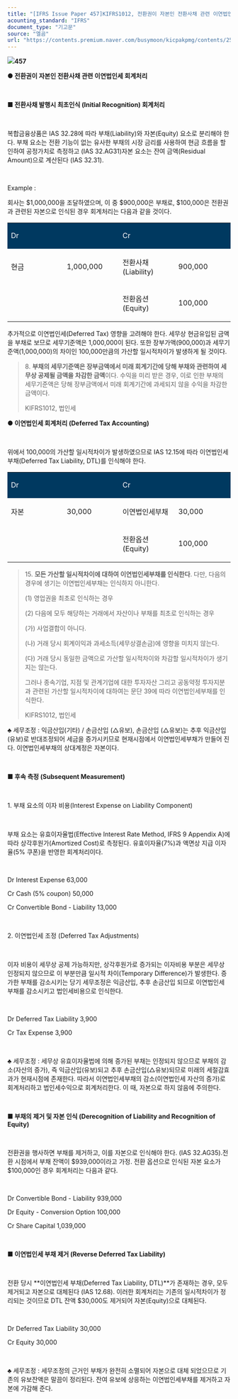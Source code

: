 ```yaml
---
title: "[IFRS Issue Paper 457]KIFRS1012, 전환권이 자본인 전환사채 관련 이연법인세 회계처리"
acounting_standard: "IFRS"
document_type: "기고문"
source: "엘곰"
url: "https://contents.premium.naver.com/busymoon/kicpakpmg/contents/250309090123804el"
---
```

![](https://n2.news.naver.com/l.gif?type=content)**457**

**● 전환권이 자본인 전환사채 관련 이연법인세 회계처리**

**​**

**■ 전환사채 발행시 최초인식 (Initial Recognition) 회계처리**

**​**

복합금융상품은 IAS 32.28에 따라 부채(Liability)와 자본(Equity) 요소로 분리해야 한다. 부채 요소는 전환 기능이 없는 유사한 부채의 시장 금리를 사용하여 현금 흐름을 할인하여 공정가치로 측정하고 (IAS 32.AG31)자본 요소는 잔여 금액(Residual Amount)으로 계산된다 (IAS 32.31).

​

Example :

회사는 $1,000,000을 조달하였으며, 이 중 $900,000은 부채로, $100,000은 전환권과 관련된 자본으로 인식된 경우 회계처리는 다음과 같을 것이다.

<table style=""><tbody><tr><td colspan="2" rowspan="1" style="width: 50.0%; height: 43.0px;  background-color: #003960;"><div><p style=""><span style="color:#ffffff;">Dr</span></p></div></td><td colspan="2" rowspan="1" style="width: 50.0%; height: 43.0px;  background-color: #003960;"><div><p style=""><span style="color:#ffffff;">Cr</span></p></div></td></tr><tr><td colspan="1" rowspan="1" style="width: 25.0%; height: 43.0px;  "><div><p style=""><span style="">현금</span></p></div></td><td colspan="1" rowspan="1" style="width: 25.0%; height: 43.0px;  "><div><p style=""><span style="">1,000,000</span></p></div></td><td colspan="1" rowspan="1" style="width: 25.0%; height: 43.0px;  "><div><p style=""><span style="">전환사채 (Liability)</span></p></div></td><td colspan="1" rowspan="1" style="width: 25.0%; height: 43.0px;  "><div><p style=""><span style="">900,000</span></p></div></td></tr><tr><td colspan="1" rowspan="1" style="width: 25.0%; height: 43.0px;  "></td><td colspan="1" rowspan="1" style="width: 25.0%; height: 43.0px;  "><div><p style=""><span style="">​</span></p></div></td><td colspan="1" rowspan="1" style="width: 25.0%; height: 43.0px;  "><div><p style=""><span style="">전환옵션 (Equity)</span></p></div></td><td colspan="1" rowspan="1" style="width: 25.0%; height: 43.0px;  "><div><p style=""><span style="">100,000</span></p></div></td></tr></tbody></table>

추가적으로 이연법인세(Deferred Tax) 영향을 고려해야 한다. 세무상 현금유입된 금액을 부채로 보므로 세무기준액은 1,000,000이 된다. 또한 장부가액(900,000)과 세무기준액(1,000,000)의 차이인 100,000만큼의 가산할 일시적차이가 발생하게 될 것이다.

> 8\. **부채의 세무기준액은 장부금액에서 미래 회계기간에 당해 부채와 관련하여 세무상 공제될 금액을 차감한 금액**이다. 수익을 미리 받은 경우, 이로 인한 부채의 세무기준액은 당해 장부금액에서 미래 회계기간에 과세되지 않을 수익을 차감한 금액이다.
> 
> KIFRS1012, 법인세

**● 이연법인세 회계처리 (Deferred Tax Accounting)**

**​**

위에서 100,000의 가산할 일시적차이가 발생하였으므로 IAS 12.15에 따라 이연법인세 부채(Deferred Tax Liability, DTL)를 인식해야 한다.

<table style=""><tbody><tr><td colspan="2" rowspan="1" style="width: 50.0%; height: 43.0px;  background-color: #003960;"><div><p style=""><span style="color:#ffffff;">Dr</span></p></div></td><td colspan="2" rowspan="1" style="width: 50.0%; height: 43.0px;  background-color: #003960;"><div><p style=""><span style="color:#ffffff;">Cr</span></p></div></td></tr><tr><td colspan="1" rowspan="1" style="width: 25.0%; height: 43.0px;  "><div><p style=""><span style="">자본</span></p></div></td><td colspan="1" rowspan="1" style="width: 25.0%; height: 43.0px;  "><div><p style=""><span style="">30,000</span></p></div></td><td colspan="1" rowspan="1" style="width: 25.0%; height: 43.0px;  "><div><p style=""><span style="">이연법인세부채</span></p></div></td><td colspan="1" rowspan="1" style="width: 25.0%; height: 43.0px;  "><div><p style=""><span style="">30,000</span></p></div></td></tr><tr><td colspan="1" rowspan="1" style="width: 25.0%; height: 43.0px;  "></td><td colspan="1" rowspan="1" style="width: 25.0%; height: 43.0px;  "><div><p style=""><span style="">​</span></p></div></td><td colspan="1" rowspan="1" style="width: 25.0%; height: 43.0px;  "><div><p style=""><span style="">전환옵션 (Equity)</span></p></div></td><td colspan="1" rowspan="1" style="width: 25.0%; height: 43.0px;  "><div><p style=""><span style="">100,000</span></p></div></td></tr></tbody></table>

> 15\. **모든 가산할 일시적차이에 대하여 이연법인세부채를 인식한다**. 다만, 다음의 경우에 생기는 이연법인세부채는 인식하지 아니한다.
> 
> (1) 영업권을 최초로 인식하는 경우
> 
> (2) 다음에 모두 해당하는 거래에서 자산이나 부채를 최초로 인식하는 경우
> 
> (가) 사업결합이 아니다.
> 
> (나) 거래 당시 회계이익과 과세소득(세무상결손금)에 영향을 미치지 않는다.
> 
> (다) 거래 당시 동일한 금액으로 가산할 일시적차이와 차감할 일시적차이가 생기지는 않는다.
> 
> 그러나 종속기업, 지점 및 관계기업에 대한 투자자산 그리고 공동약정 투자지분과 관련된 가산할 일시적차이에 대하여는 문단 39에 따라 이연법인세부채를 인식한다.
> 
> KIFRS1012, 법인세

♣ 세무조정 : 익금산입(기타) / 손금산입 (△유보), 손금산입 (△유보)는 추후 익금산입(유보)로 반대조정되어 세금을 증가시키므로 현재시점에서 이연법인세부채가 만들어 진다. 이연법인세부채의 상대계정은 자본이다.

**​**

**■ 후속 측정 (Subsequent Measurement)**

​

1\. 부채 요소의 이자 비용(Interest Expense on Liability Component)

​

부채 요소는 유효이자율법(Effective Interest Rate Method, IFRS 9 Appendix A)에 따라 상각후원가(Amortized Cost)로 측정된다. 유효이자율(7%)과 액면상 지급 이자율(5% 쿠폰)을 반영한 회계처리이다.

​

Dr Interest Expense 63,000

Cr Cash (5% coupon) 50,000

Cr Convertible Bond - Liability 13,000

​

2\. 이연법인세 조정 (Deferred Tax Adjustments)

​

이자 비용이 세무상 공제 가능하지만, 상각후원가로 증가되는 이자비용 부분은 세무상 인정되지 않으므로 이 부분만큼 일시적 차이(Temporary Difference)가 발생한다. 증가한 부채를 감소시키는 당기 세무조정은 익금산입, 추후 손금산입 되므로 이연법인세 부채를 감소시키고 법인세비용으로 인식한다.

​

Dr Deferred Tax Liability 3,900

Cr Tax Expense 3,900

​

♣ 세무조정 : 세무상 유효이자율법에 의해 증가된 부채는 인정되지 않으므로 부채의 감소(자산의 증가), 즉 익금산입(유보)되고 추후 손금산입(△유보)되므로 미래의 세절감효과가 현재시점에 존재한다. 따라서 이연법인세부채의 감소(이연법인세 자산의 증가)로 회계처리하고 법인세수익으로 회계처리한다. 이 때, 자본으로 하지 않음에 주의한다.

​

**■ 부채의 제거 및 자본 인식 (Derecognition of Liability and Recognition of Equity)**

​

전환권을 행사하면 부채를 제거하고, 이를 자본으로 인식해야 한다. (IAS 32.AG35).전환 시점에서 부채 잔액이 $939,000이라고 가정. 전환 옵션으로 인식된 자본 요소가 $100,000인 경우 회계처리는 다음과 같다.

​

Dr Convertible Bond - Liability 939,000

Dr Equity - Conversion Option 100,000

Cr Share Capital 1,039,000

​

**■ 이연법인세 부채 제거 (Reverse Deferred Tax Liability)**

​

전환 당시 \*\*이연법인세 부채(Deferred Tax Liability, DTL)\*\*가 존재하는 경우, 모두 제거되고 자본으로 대체된다 (IAS 12.68). 이러한 회계처리는 기존의 일시적차이가 정리되는 것이므로 DTL 잔액 $30,000도 제거되어 자본(Equity)으로 대체된다.

​

Dr Deferred Tax Liability 30,000

Cr Equity 30,000

​

♣ 세무조정 : 세무조정의 근거인 부채가 완전히 소멸되어 자본으로 대체 되었으므로 기존의 유보잔액은 말끔이 정리된다. 잔여 유보에 상응하는 이연법인세부채를 제거하고 자본에 가감해 준다.